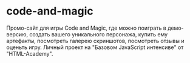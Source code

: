 # code-and-magic
Промо-сайт для игры Code and Magic, где можно поиграть в демо-версию, создать вашего уникального персонажа, купить ему артефакты, посмотреть галерею скриншотов, посмотреть отзывы и оценьть игру.
Личный проект на "Базовом JavaScript интенсиве" от "HTML-Academy".
